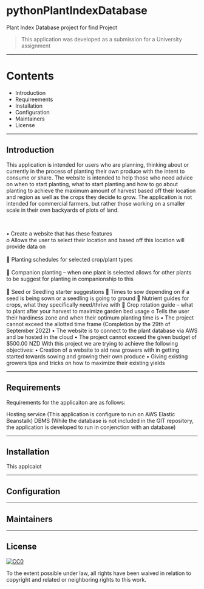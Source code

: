 # pythonPlantIndexDatabase
Plant Index Database project for find Project
<br>

>This application was developed as a submission for a University assignment

---
 # Contents
 
 - Introduction
 - Requireements
 - Installation
 - Configuration
 - Maintainers
 - License

---
## Introduction

This application is intended for users who are planning, thinking about or currently in the process of planting their own produce with the intent to consume or share. The website is intended to help those who need advice on when to start planting, what to start planting and how to go about planting to achieve the maximum amount of harvest based off their location and region as well as the crops they decide to grow. The application is not intended for commercial farmers, but rather those working on a smaller scale in their own backyards of plots of land. 

<br>

•	Create a website that has these features<br>
o	 Allows the user to select their location and based off this location will provide data on<br><br>
	Planting schedules for selected crop/plant types <br><br>
	Companion planting – when one plant is selected allows for other plants to be suggest for planting in companionship to this<br><br>
	Seed or Seedling starter suggestions
	Times to sow depending on if a seed is being sown or a seedling is going to ground
	Nutrient guides for crops, what they specifically need/thrive with
	Crop rotation guide – what to plant after your harvest to maximize garden bed usage
o	Tells the user their hardiness zone and when their optimum planting time is
•	The project cannot exceed the allotted time frame (Completion by the 29th of September 2022)
•	The website is to connect to the plant database via AWS and be hosted in the cloud
•	The project cannot exceed the given budget of $500.00 NZD
With this project we are trying to achieve the following objectives:
•	Creation of a website to aid new growers with in getting started towards sowing and growing their own produce
•	Giving existing growers tips and tricks on how to maximize their existing yields

---

## Requirements

Requirements for the applicaiton are as follows:

Hosting service (This application is configure to run on AWS Elastic Beanstalk)
DBMS (While the database is not included in the GIT repository, the application is developed to run in conjenction with an database)

---

## Installation

This applcaiot

---

## Configuration



---
## Maintainers


---
## License

[![CC0](https://licensebuttons.net/p/zero/1.0/88x31.png)](https://creativecommons.org/publicdomain/zero/1.0/)

To the extent possible under law, all rights have been waived in relation to copyright and related or neighboring rights to this work.
